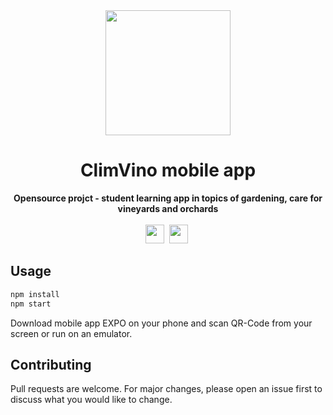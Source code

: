 <div align="center">
    <img src="https://i.imgur.com/lGLbeyW.png" height="200" width="200">
    <h1>ClimVino mobile app</h1>
    <strong>Opensource projct - student learning app in topics of gardening, care for vineyards and orchards</strong><br><br>
    <img src="https://forthebadge.com/images/badges/made-with-javascript.svg" height="30">&nbsp;
    <img src="https://forthebadge.com/images/badges/built-with-love.svg" height="30">&nbsp;
</div>

## Usage

```bash
npm install
npm start
```
Download mobile app EXPO on your phone and scan QR-Code from your screen or run on an emulator.

## Contributing
Pull requests are welcome. For major changes, please open an issue first to discuss what you would like to change.

